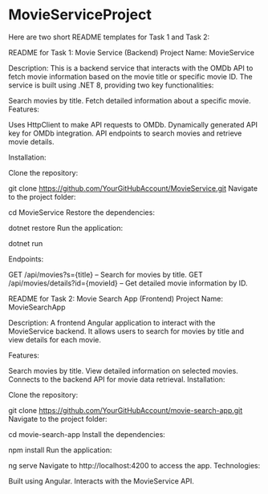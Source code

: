 # MovieServiceProject


Here are two short README templates for Task 1 and Task 2:

README for Task 1: Movie Service (Backend)
Project Name: MovieService

Description: This is a backend service that interacts with the OMDb API to fetch movie information based on the movie title or specific movie ID. The service is built using .NET 8, providing two key functionalities:

Search movies by title.
Fetch detailed information about a specific movie.
Features:

Uses HttpClient to make API requests to OMDb.
Dynamically generated API key for OMDb integration.
API endpoints to search movies and retrieve movie details.

Installation:

Clone the repository:

git clone https://github.com/YourGitHubAccount/MovieService.git
Navigate to the project folder:

cd MovieService
Restore the dependencies:

dotnet restore
Run the application:

dotnet run

Endpoints:

GET /api/movies?s={title} – Search for movies by title.
GET /api/movies/details?id={movieId} – Get detailed movie information by ID.

README for Task 2: Movie Search App (Frontend)
Project Name: MovieSearchApp

Description: A frontend Angular application to interact with the MovieService backend. It allows users to search for movies by title and view details for each movie.

Features:

Search movies by title.
View detailed information on selected movies.
Connects to the backend API for movie data retrieval.
Installation:

Clone the repository:

git clone https://github.com/YourGitHubAccount/movie-search-app.git
Navigate to the project folder:

cd movie-search-app
Install the dependencies:

npm install
Run the application:

ng serve
Navigate to http://localhost:4200 to access the app.
Technologies:

Built using Angular.
Interacts with the MovieService API.
